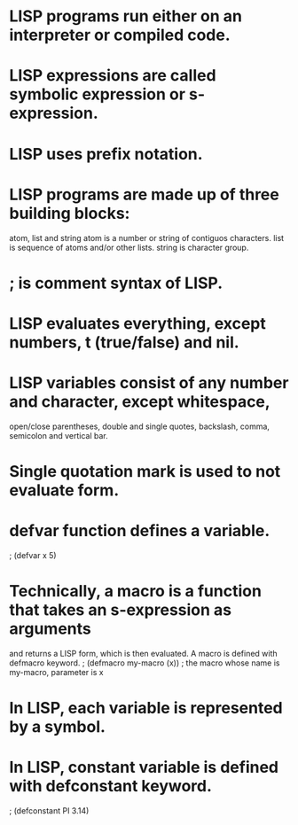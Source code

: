 # LISP programs run either on an interpreter or compiled code.
# LISP expressions are called symbolic expression or s-expression.
# LISP uses prefix notation.
# LISP programs are made up of three building blocks:
  atom, list and string
  atom is a number or string of contiguos characters.
  list is sequence of atoms and/or other lists.
  string is character group.
# ; is comment syntax of LISP.
# LISP evaluates everything, except numbers, t (true/false) and nil.
# LISP variables consist of any number and character, except whitespace,
  open/close parentheses, double and single quotes, backslash, comma,
  semicolon and vertical bar.
# Single quotation mark is used to not evaluate form.
# defvar function defines a variable. 
  ; (defvar x 5)
# Technically, a macro is a function that takes an s-expression as arguments
  and returns a LISP form, which is then evaluated. A macro is defined with
  defmacro keyword.
  ; (defmacro my-macro (x))
  ; the macro whose name is my-macro, parameter is x
# In LISP, each variable is represented by a symbol.
# In LISP, constant variable is defined with defconstant keyword.
  ; (defconstant PI 3.14)
#